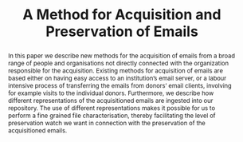 ---
abstract: In this paper we describe new methods for the acquisition of emails from
  a broad range of people and organisations not directly connected with the organization
  responsible for the acquisition. Existing methods for acquisition of emails are
  based either on having easy access to an institution’s email server, or a labour
  intensive process of transferring the emails from donors’ email clients, involving
  for example visits to the individual donors. Furthermore, we describe how different
  representations of the acquisitioned emails are ingested into our repository. The
  use of different representations makes it possible for us to perform a fine grained
  file characterisation, thereby facilitating the level of preservation watch we want
  in connection with the preservation of the acquisitioned emails.
creators:
- Jensen, Claus
- Hedegaard, Christen
date: null
document_url: https://services.phaidra.univie.ac.at/api/object/o:502847/download
grand_parent: iPRES
institutions: []
keywords: []
landing_page_url: https://phaidra.univie.ac.at/o:502847
language: eng
layout: publication
license: CC BY-NC-SA 3.0 AT
notes_url: null
parent: iPRES 2016
presentation_url: null
publication_type: paper
size: 658072
source_name: iPRES
title: A Method for Acquisition and Preservation of Emails
year: 2016
---